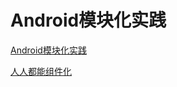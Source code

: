 # Android模块化实践

[Android模块化实践](https://juejin.im/post/5b44a0d76fb9a04f932fe147?utm_source=gold_browser_extension)

[人人都能组件化](https://www.jianshu.com/p/81d2e0132a10)
